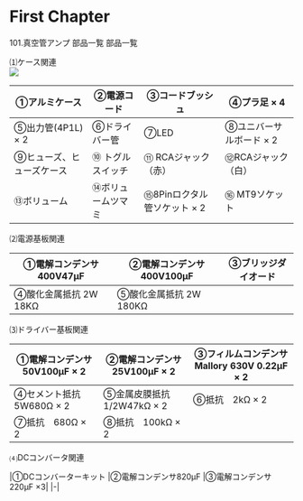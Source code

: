 # First Chapter

101.真空管アンプ 部品一覧
部品一覧

⑴ケース関連
<br>![](amp1-0.jpg)

|①アルミケース|②電源コード |③コードブッシュ 	|④プラ足  × 4|
|--|--|--|--|
|⑤出力管(4P1L) × 2|⑥ドライバー管|⑦LED 	|⑧ユニバーサルボード × 2 |
|⑨ヒューズ、ヒューズケース|⑩ トグルスイッチ	|⑪ RCAジャック（赤）|⑫RCAジャック（白）| 
|⑬ボリューム|⑭ボリュームツマミ |⑮8Pinロクタル管ソケット × 2 |⑯ MT9ソケット


⑵電源基板関連


|①電解コンデンサ400V47μF|②電解コンデンサ400V100μF	|③ブリッジダイオード| 
| -- | -- | -- |
|④酸化金属抵抗 2W 18KΩ	|⑤酸化金属抵抗 2W 180KΩ	 ||


⑶ドライバー基板関連


|①電解コンデンサ50V100μF × 2|②電解コンデンサ25V100μF × 2	|③フィルムコンデンサ Mallory 630V 0.22μF × 2|	
|--|--|--|
|④セメント抵抗5W680Ω × 2|⑤金属皮膜抵抗1/2W47kΩ × 2	|⑥抵抗　2kΩ × 2	|
|⑦抵抗　680Ω × 2|⑧抵抗　100kΩ × 2|


⑷DCコンバータ関連


 |①DCコンバーターキット	|②電解コンデンサ820μF	 |③電解コンデンサ 220μF ×3|
 |-|
